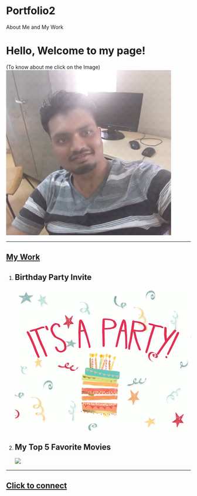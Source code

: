 # Portfolio2
About Me and My Work
<h1>Hello, Welcome to my page!</h1>
(To know about me click on the Image)
<a href="About me.html"><img src="/Ketan Image.jpeg" /></a>



<hr><u><h2>My Work</h2></u></hr>
<ol>
    <li><h2>Birthday Party Invite</h2>
    <a href="/Birthday Invite.html"><img src="/Birthday Gif.gif"/></a></li>
<li><h2> My Top 5 Favorite Movies</h2>
    <a href="/My top 5 Favorite Movies.html"><img src="/Top 5 Movie/Top favorite Movies.jpg"></a></li>

</ol>
<hr><a href="/Contact.html"><h2>Click to connect</h2></a></hr>
